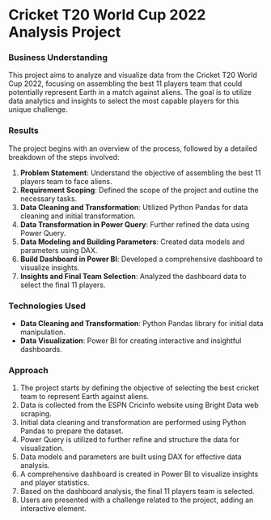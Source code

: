 # Cricket T20 World Cup 2022 Analysis Project

### Business Understanding

This project aims to analyze and visualize data from the Cricket T20 World Cup 2022, focusing on assembling the best 11 players team that could potentially represent Earth in a match against aliens. The goal is to utilize data analytics and insights to select the most capable players for this unique challenge.

### Results

The project begins with an overview of the process, followed by a detailed breakdown of the steps involved:

1. **Problem Statement**: Understand the objective of assembling the best 11 players team to face aliens.
2. **Requirement Scoping**: Defined the scope of the project and outline the necessary tasks.
4. **Data Cleaning and Transformation**: Utilized Python Pandas for data cleaning and initial transformation.
5. **Data Transformation in Power Query**: Further refined the data using Power Query.
6. **Data Modeling and Building Parameters**: Created data models and parameters using DAX.
7. **Build Dashboard in Power BI**: Developed a comprehensive dashboard to visualize insights.
8. **Insights and Final Team Selection**: Analyzed the dashboard data to select the final 11 players.

### Technologies Used

- **Data Cleaning and Transformation**: Python Pandas library for initial data manipulation.
- **Data Visualization**: Power BI for creating interactive and insightful dashboards.

### Approach

1. The project starts by defining the objective of selecting the best cricket team to represent Earth against aliens.
2. Data is collected from the ESPN Cricinfo website using Bright Data web scraping.
3. Initial data cleaning and transformation are performed using Python Pandas to prepare the dataset.
4. Power Query is utilized to further refine and structure the data for visualization.
5. Data models and parameters are built using DAX for effective data analysis.
6. A comprehensive dashboard is created in Power BI to visualize insights and player statistics.
7. Based on the dashboard analysis, the final 11 players team is selected.
8. Users are presented with a challenge related to the project, adding an interactive element.
